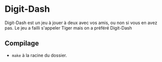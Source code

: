 # Digit-Dash

Digit-Dash est un jeu à jouer à deux avec vos amis, ou non si vous en avez pas.
Le jeu a failli s'appeler Tiger mais on a préféré Digit-Dash

## Compilage
- `make` à la racine du dossier.
